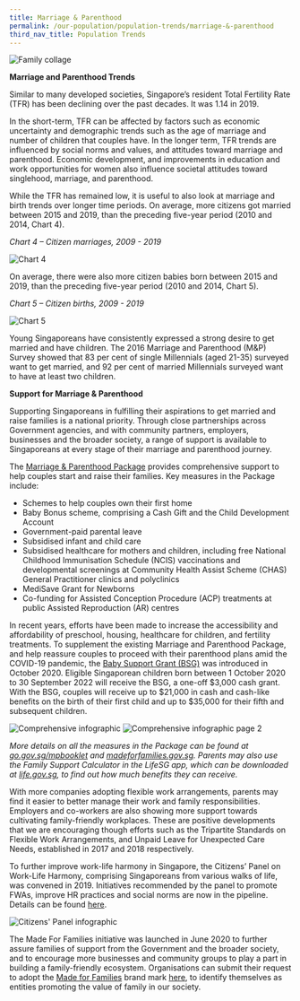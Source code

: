 ```yaml
---
title: Marriage & Parenthood
permalink: /our-population/population-trends/marriage-&-parenthood
third_nav_title: Population Trends
---
```


![Family collage](/images/stock-image-19.JPG)

**Marriage and Parenthood Trends**

Similar to many developed societies, Singapore’s resident Total Fertility Rate (TFR) has been declining over the past decades. It was 1.14 in 2019.

In the short-term, TFR can be affected by factors such as economic uncertainty and demographic trends such as the age of marriage and number of children that couples have. In the longer term, TFR trends are influenced by social norms and values, and attitudes toward marriage and parenthood. Economic development, and improvements in education and work opportunities for women also influence societal attitudes toward singlehood, marriage, and parenthood.

While the TFR has remained low, it is useful to also look at marriage and birth trends over longer time periods. On average, more citizens got married between 2015 and 2019, than the preceding five-year period (2010 and 2014, Chart 4).

*Chart 4 – Citizen marriages, 2009 - 2019*

![Chart 4](/images/chart-4-citizen-marriages.PNG)

On average, there were also more citizen babies born between 2015 and 2019, than the preceding five-year period (2010 and 2014, Chart 5).

*Chart 5 – Citizen births, 2009 - 2019*

![Chart 5](/images/chart-5-citizen-births.PNG)

Young Singaporeans have consistently expressed a strong desire to get married and have children. The 2016 Marriage and Parenthood (M&P) Survey showed that 83 per cent of single Millennials (aged 21-35) surveyed want to get married, and 92 per cent of married Millennials surveyed want to have at least two children.

**Support for Marriage & Parenthood**

Supporting Singaporeans in fulfilling their aspirations to get married and raise families is a national priority. Through close partnerships across Government agencies, and with community partners, employers, businesses and the broader society, a range of support is available to Singaporeans at every stage of their marriage and parenthood journey.

The [Marriage & Parenthood Package](https://www.go.gov.sg/mpbooklet) provides comprehensive support to help couples start and raise their families. Key measures in the Package include: 

* Schemes to help couples own their first home  
* Baby Bonus scheme, comprising a Cash Gift and the Child Development Account  
* Government-paid parental leave  
* Subsidised infant and child care  
* Subsidised healthcare for mothers and children, including free National Childhood Immunisation Schedule (NCIS) vaccinations and developmental screenings at Community Health Assist Scheme (CHAS) General Practitioner clinics and polyclinics  
* MediSave Grant for Newborns  
* Co-funding for Assisted Conception Procedure (ACP) treatments at public Assisted Reproduction (AR) centres  

In recent years, efforts have been made to increase the accessibility and affordability of preschool, housing, healthcare for children, and fertility treatments. To supplement the existing Marriage and Parenthood Package, and help reassure couples to proceed with their parenthood plans amid the COVID-19 pandemic, the [Baby Support Grant (BSG)](https://www.go.gov.sg/baby-support-grant) was introduced in October 2020. Eligible Singaporean children born between 1 October 2020 to 30 September 2022 will receive the BSG, a one-off $3,000 cash grant. With the BSG, couples will receive up to $21,000 in cash and cash-like benefits on the birth of their first child and up to $35,000 for their fifth and subsequent children. 

![Comprehensive infographic](/images/comprehensive-infographic-1.png)
![Comprehensive infographic page 2](/images/comprehensive-infographic-2.png)
 
_More details on all the measures in the Package can be found at [go.gov.sg/mpbooklet](https://www.go.gov.sg/mpbooklet) and [madeforfamilies.gov.sg](https://www.madeforfamilies.gov.sg). Parents may also use the Family Support Calculator in the LifeSG app, which can be downloaded at [life.gov.sg](https://www.tech.gov.sg/products-and-services/lifesg/), to find out how much benefits they can receive._

With more companies adopting flexible work arrangements, parents may find it easier to better manage their work and family responsibilities. Employers and co-workers are also showing more support towards cultivating family-friendly workplaces. These are positive developments that we are encouraging though efforts such as the Tripartite Standards on Flexible Work Arrangements, and Unpaid Leave for Unexpected Care Needs, established in 2017 and 2018 respectively.

To further improve work-life harmony in Singapore, the Citizens’ Panel on Work-Life Harmony, comprising Singaporeans from various walks of life, was convened in 2019. Initiatives recommended by the panel to promote FWAs, improve HR practices and social norms are now in the pipeline. Details can be found [here](https://www.ideas.gov.sg/public/CitizensPanel_WorkLifeHarmony). 

![Citizens' Panel infographic](/images/CP-2019-infographic.jpg)

The Made For Families initiative was launched in June 2020 to further assure families of support from the Government and the broader society, and to encourage more businesses and community groups to play a part in building a family-friendly ecosystem. Organisations can submit their request to adopt the [Made for Families](https://www.go.gov.sg/madeforfamilies) brand mark [here](https://www.madeforfamilies.gov.sg/MadeForFamilies), to identify themselves as entities promoting the value of family in our society.

